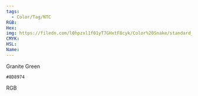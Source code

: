 ```yaml
---
tags:
  - Color/Tag/NTC
RGB:
Hex:
img: https://filedn.com/l0hpzxl1f01yT7GHxtF8cyk/Color%20Snake/standard_csv_to_svg//8D8974.svg
CMYK:
HSL:
Name:
---
```

Granite Green
```palette
#8D8974
```
RGB
